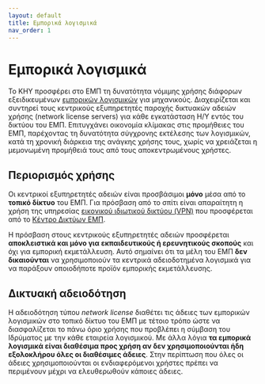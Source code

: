 ```yaml
---
layout: default
title: Εμπορικά λογισμικά
nav_order: 1
---
```


# Εμπορικά λογισμικά

Το ΚΗΥ προσφέρει στο ΕΜΠ τη δυνατότητα νόμιμης χρήσης διάφορων εξειδικευμένων
[εμπορικών λογισμικών](https://bit.ly/2Qt2VFK) για μηχανικούς. Διαχειρίζεται
και συντηρεί τους κεντρικούς εξυπηρετητές παροχής δικτυακών αδειών χρήσης
(network license servers) για κάθε εγκατάσταση Η/Υ εντός του δικτύου του ΕΜΠ.
Επιτυγχάνει οικονομία κλίμακας στις προμήθειες του ΕΜΠ, παρέχοντας τη
δυνατότητα σύγχρονης εκτέλεσης των λογισμικών, κατά τη χρονική διάρκεια της
ανάγκης χρήσης τους, χωρίς να χρειάζεται η μεμονωμένη προμήθειά τους από τους
αποκεντρωμένους χρήστες.

## Περιορισμός χρήσης

Οι κεντρικοί εξυπηρετητές αδειών είναι προσβάσιμοι **μόνο** μέσα από το
**τοπικό δίκτυο** του ΕΜΠ. Για πρόσβαση από το σπίτι είναι απαραίτητη η χρήση
της υπηρεσίας [εικονικού ιδιωτικού δικτύου (VPN)](https://bit.ly/2LedY2N) που
προσφέρεται από το [Κέντρο Δικτύων ΕΜΠ](https://bit.ly/32HMckw).

Η πρόσβαση στους κεντρικούς εξυπηρετητές αδειών προσφέρεται **αποκλειστικά και
μόνο για εκπαιδευτικούς ή ερευνητικούς σκοπούς** και όχι για εμπορική
εκμετάλλευση. Αυτό σημαίνει ότι τα μέλη του ΕΜΠ **δεν δικαιούνται** να
χρησιμοποιούν τα κεντρικά αδειοδοτημένα λογισμικά για να παράξουν οποιοδήποτε
προϊόν εμπορικής εκμετάλλευσης.

## Δικτυακή αδειοδότηση

Η αδειοδότηση τύπου _network license_ διαθέτει τις άδειες των εμπορικών
λογισμικών στο τοπικό δίκτυο του ΕΜΠ με τέτοιο τρόπο ώστε να διασφαλίζεται το
πάνω όριο χρήσης που προβλέπει η σύμβαση του Ιδρύματος με την κάθε εταιρεία
λογισμικού. Με άλλα λόγια **τα εμπορικά λογισμικά είναι διαθέσιμα προς χρήση αν
δεν χρησιμοποιούνται ήδη εξολοκλήρου όλες οι διαθέσιμες άδειες**. Στην
περίπτωση που όλες οι άδειες χρησιμοποιούνται οι ενδιαφερόμενοι χρήστες πρέπει
να περιμένουν μέχρι να ελευθερωθούν κάποιες άδειες.
